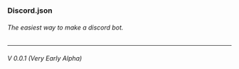 ### Discord.json
###### The easiest way to make a discord bot.
---
###### *V 0.0.1* (Very Early Alpha)
